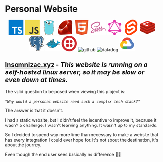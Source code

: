 # Personal Website

<div align="center">
<img src="https://raw.githubusercontent.com/devicons/devicon/master/icons/typescript/typescript-original.svg" alt="typescript" width="50rem" height="50rem" />
<img src="https://raw.githubusercontent.com/devicons/devicon/master/icons/javascript/javascript-original.svg" alt="javascript" width="50rem" height="50rem" />
<img src="https://raw.githubusercontent.com/devicons/devicon/master/icons/go/go-original.svg" alt="go" width="50rem" height="50rem" />
<img src="https://raw.githubusercontent.com/devicons/devicon/master/icons/ruby/ruby-original.svg" alt="ruby" width="50rem" height="50rem" />
<img src="https://raw.githubusercontent.com/devicons/devicon/master/icons/html5/html5-original.svg" alt="html5" width="50rem" height="50rem" />
<img src="https://raw.githubusercontent.com/devicons/devicon/master/icons/sass/sass-original.svg" alt="sass" width="50rem" height="50rem" />
<img src="https://raw.githubusercontent.com/devicons/devicon/master/icons/graphql/graphql-plain.svg" alt="graphql" width="50rem" height="50rem" />
<img src="https://raw.githubusercontent.com/devicons/devicon/master/icons/svelte/svelte-original.svg" alt="svelte" width="50rem" height="50rem" />
<img src="https://raw.githubusercontent.com/devicons/devicon/master/icons/redis/redis-original.svg" alt="redis" width="50rem" height="50rem" />
<img src="https://raw.githubusercontent.com/devicons/devicon/master/icons/postgresql/postgresql-original.svg" alt="mysql" width="50rem" height="50rem" />
<img src="https://raw.githubusercontent.com/devicons/devicon/master/icons/docker/docker-original.svg" alt="docker" width="50rem" height="50rem" />
<img src=".github/images/twilio-svg.svg" alt="twilio" width="50rem" height="50rem" />
<img src="https://github.githubassets.com/images/modules/logos_page/GitHub-Mark.png" alt="github" width="50rem" height="50rem" />
<img src="https://pipedream.com/s.v0/app_168hBq/logo/orig" alt="datadog" width="50rem" height="50rem" />
<img src="https://raw.githubusercontent.com/devicons/devicon/master/icons/googlecloud/googlecloud-original.svg" alt="googlecloud" width="50rem" height="50rem" />
</div>

## [Insomnizac.xyz](https://www.insomnizac.xyz) - *This website is running on a **self-hosted linux server**, so it may be slow or even down at times.*

The valid question to be posed when viewing this project is: 

*`"Why would a personal website need such a complex tech stack?"`*

The answer is that it doesn't. 

I had a static website, but I didn't feel the incentive to improve it, because it wasn't a challenge. I wasn't learning anything. It wasn't up to my standards.

So I decided to spend way more time than necessary to make a website that has every integration I could ever hope for. It's not about the destination, it's about the journey.

Even though the end user sees basically no difference 🤷🏻